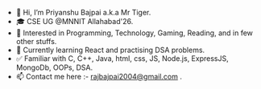 - 👋 Hi, I’m Priyanshu Bajpai a.k.a Mr Tiger.
- 🎓 CSE UG @MNNIT Allahabad'26.
- 👀 Interested in Programming, Technology, Gaming, Reading, and in few other stuffs.
- 🌱 Currently learning React and practising DSA problems.
- ✅ Familiar with C, C++, Java, html, css, JS, Node.js, ExpressJS, MongoDb, OOPs, DSA.
- 📫 Contact me here :- rajbajpai2004@gmail.com .

<!---
Tiger-raj/Tiger-raj is a ✨ special ✨ repository because its `README.md` (this file) appears on your GitHub profile.
You can click the Preview link to take a look at your changes.
--->
